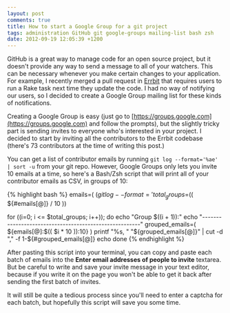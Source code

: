```yaml
---
layout: post
comments: true
title: How to start a Google Group for a git project
tags: administration GitHub git google-groups mailing-list bash zsh
date: 2012-09-19 12:05:39 +1200
---
```


GitHub is a great way to manage code for an open source project, but it doesn't
provide any way to send a message to all of
your watchers. This can be necessary whenever you make certain changes to your application.
For example, I recently merged a pull request in [Errbit](https://github.com/errbit/errbit) that requires users to
run a Rake task next time they update the code. I had no way of notifying our users,
so I decided to create a Google Group mailing list for these kinds of notifications.

Creating a Google Group is easy (just go to [https://groups.google.com](https://groups.google.com) and follow the prompts),
but the slightly tricky part is sending invites to everyone who's interested in your project.
I decided to start by inviting all the contributors to the Errbit codebase
(there's 73 contributors at the time of writing this post.)

You can get a list of contributor emails by running `git log --format='%ae' | sort -u` from
your git repo. However, Google Groups only lets you invite 10 emails at a time,
so here's a Bash/Zsh script that will print all of your contributor emails as CSV, in groups of 10:

{% highlight bash %}
emails=( $(git log --format='%ae' | sort -u) )
total_groups=$(( ${#emails[@]} / 10 ))

for ((i=0; i <= $total_groups; i++)); do
  echo "Group $((i + 1)):"
  echo "-------------------------------------------------------"
  grouped_emails=( ${emails[@]:$(( $i * 10 )):10} )
  printf "%s, " "${grouped_emails[@]}" | cut -d "," -f 1-${#grouped_emails[@]}
  echo
done
{% endhighlight %}

After pasting this script into your terminal, you can copy and paste each batch of
emails into the **Enter email addresses of people to invite** textarea.
But be careful to write and save your invite message in your text editor, because if you
write it on the page you won't be able to get it back after sending the first batch of invites.

It will still be quite a tedious process since you'll need to enter a captcha for each batch,
but hopefully this script will save you some time.
